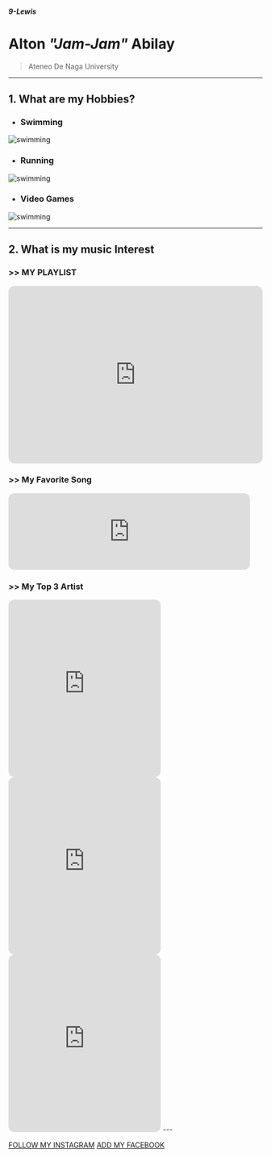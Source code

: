 ##### 9-Lewis
# **Alton *"Jam-Jam"* Abilay**

> Ateneo De Naga University
---

## 1.  What are my Hobbies?
- ###   Swimming
![swimming](https://upload.wikimedia.org/wikipedia/commons/4/4a/Depart4x100.jpg)
- ###   Running
![swimming](https://www.hss.edu/images/socialmedia/running-mechanic-1200x630.jpg)
- ###   Video Games
![swimming](https://media.wired.com/photos/61f48f02d0e55ccbebd52d15/3:2/w_2400,h_1600,c_limit/Gear-Rant-Game-Family-Plans-1334436001.jpg)

---

## 2.  What is my music Interest
### >> MY PLAYLIST 
<iframe style="border-radius:12px" src="https://open.spotify.com/embed/playlist/3RKLNp6YGKuhTFg09zsQLn?utm_source=generator" width="100%" height="352" frameBorder="0" allowfullscreen="" allow="autoplay; clipboard-write; encrypted-media; fullscreen; picture-in-picture" loading="lazy"></iframe>

### >> My Favorite Song
<iframe style="border-radius:12px" src="https://open.spotify.com/embed/track/3GwlRvhCJPbPZbCE6lK7KC?utm_source=generator" width="95%" height="152" frameBorder="0" allowfullscreen="" allow="autoplay; clipboard-write; encrypted-media; fullscreen; picture-in-picture" loading="lazy"></iframe>

### >> My Top 3 Artist 
<iframe style="border-radius:12px" src="https://open.spotify.com/embed/artist/20wkVLutqVOYrc0kxFs7rA?utm_source=generator" width="60%" height="352" frameBorder="0" allowfullscreen="" allow="autoplay; clipboard-write; encrypted-media; fullscreen; picture-in-picture" loading="lazy"></iframe> <iframe style="border-radius:12px" src="https://open.spotify.com/embed/artist/2h93pZq0e7k5yf4dywlkpM?utm_source=generator" width="60%" height="352" frameBorder="0" allowfullscreen="" allow="autoplay; clipboard-write; encrypted-media; fullscreen; picture-in-picture" loading="lazy"></iframe> <iframe style="border-radius:12px" src="https://open.spotify.com/embed/artist/3tlXnStJ1fFhdScmQeLpuG?utm_source=generator" width="60%" height="352" frameBorder="0" allowfullscreen="" allow="autoplay; clipboard-write; encrypted-media; fullscreen; picture-in-picture" loading="lazy"></iframe> 
---


[FOLLOW MY INSTAGRAM](https://www.instagram.com/jj.jammer/)
[ADD MY FACEBOOK](https://www.facebook.com/alton.abilay/)
